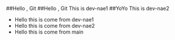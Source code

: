 ##Hello , Git
##Hello , Git This is dev-nae1
##YoYo This is dev-nae2

- Hello this is come from dev-nae1
- Hello this is come from dev-nae2
- Hello this is come from main

